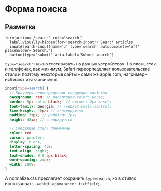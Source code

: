 # Форма поиска

## Разметка

```pug
form(action='/search' role='search')
  label.visually-hidden(for='search-input') Search articles
  input#search-input(name='q' type='search' autocomplete='off' placeholder='Search…')
  button(type='submit' aria-label='Submit search')
```

`type="search"` нужно тестировать на разных устройствах. На планшетах и телефонах, как минимум, Safari переорпеделяет пользовательские стили и поэтому некоторые сайты – сами же apple.com, например – избегают этого значения.

```scss
input[type=search] {
  // Браузеры переопределяют следующие свойства
  background: red; // background-color: white;
  border: 5px solid black;  // border: 2px inset;
  font-family: Georgia; // -webkit-small-control;
  line-height: 48px; // игнорируется
  padding: 30px; // padding: 1px;
  height: 48px; // игнорируется

  // Следующие стили применимы
  color: red;
  cursor: pointer;
  display: block;
  letter-spacing: 4px;
  text-align: right;
  text-shadow: 0 0 2px black;
  word-spacing: 20px;
  width: 100%;
}
```

А normalize.css предлагает сохранить `type=search`, но в стилях использовать `-webkit-appearance: textfield;`.


